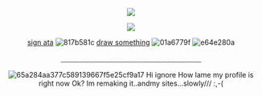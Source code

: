 <div align="center">
  
  ![](https://komarev.com/ghpvc/?username=devimccallion&label=Page+Views&color=1f9400) 
  
  ![](https://github.com/user-attachments/assets/2e377dcf-454c-4778-aec6-e06c711f0cae)


   [sign ata](https://007n7.atabook.org) ![817b581c](https://github.com/user-attachments/assets/ec8e0dbb-5e61-4fcc-bb54-f6d129ceb366) [draw something](https://7314.straw.page) ![01a6779f](https://github.com/user-attachments/assets/4959edd4-d7d0-4390-a4c1-e15eb6056fe4) ![e64e280a](https://github.com/user-attachments/assets/545a3092-932b-4a03-827f-2d831db65478) 




  ﹏﹏﹏﹏﹏﹏﹏﹏﹏﹏﹏﹏﹏﹏﹏﹏﹏﹏﹏﹏

![65a284aa377c589139667f5e25cf9a17](https://github.com/user-attachments/assets/09b6aee9-88e8-4bd1-b1f2-c1764e19739a)
Hi ignore How lame my profile is right now Ok? Im remaking it..andmy sites...slowly/// :,-(


  </div>
